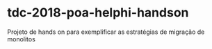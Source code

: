 # tdc-2018-poa-helphi-handson
Projeto de hands on para exemplificar as estratégias de migração de monolitos
